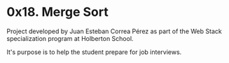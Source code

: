 # 0x18. Merge Sort

Project developed by Juan Esteban Correa Pérez as part of the Web Stack specialization program at Holberton School.

It's purpose is to help the student prepare for job interviews.
